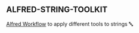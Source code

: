## ALFRED-STRING-TOOLKIT

[Alfred Workflow](https://www.alfredapp.com/workflows/) to apply different tools to strings 🔤️

